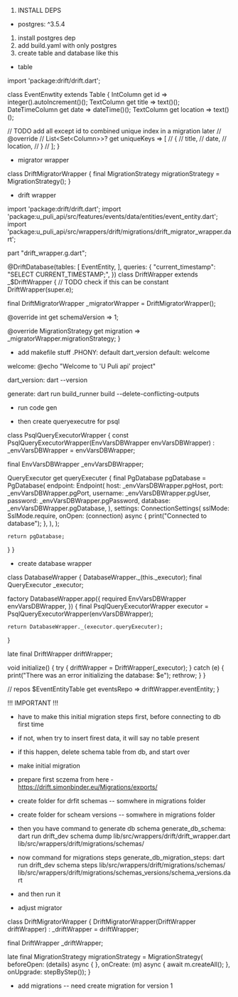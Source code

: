 1. INSTALL DEPS
+   postgres: ^3.5.4   
1. install postgres dep
2. add build.yaml with only postgres 
3. create table and database like this 
- table 

import 'package:drift/drift.dart';

class EventEnwtity extends Table {
  IntColumn get id => integer().autoIncrement()();
  TextColumn get title => text()();
  DateTimeColumn get date => dateTime()();
  TextColumn get location => text()();

  // TODO add all except id to combined unique index in a migration later
  // @override
  // List<Set<Column<Object>>>? get uniqueKeys => [
  //       {
  //         title,
  //         date,
  //         location,
  //       }
  //     ];
}

- migrator wrapper

class DriftMigratorWrapper {
  final MigrationStrategy migrationStrategy = MigrationStrategy();
}

- drift wrapper 

import 'package:drift/drift.dart';
import 'package:u_puli_api/src/features/events/data/entities/event_entity.dart';
import 'package:u_puli_api/src/wrappers/drift/migrations/drift_migrator_wrapper.dart';

part "drift_wrapper.g.dart";

@DriftDatabase(tables: [
  EventEntity,
], queries: {
  "current_timestamp": "SELECT CURRENT_TIMESTAMP;",
})
class DriftWrapper extends _$DriftWrapper {
  // TODO check if this can be constant
  DriftWrapper(super.e);

  final DriftMigratorWrapper _migratorWrapper = DriftMigratorWrapper();

  @override
  int get schemaVersion => 1;

  @override
  MigrationStrategy get migration => _migratorWrapper.migrationStrategy;
}

- add makefile stuff
.PHONY: default dart_version
default: welcome

welcome:
	@echo "Welcome to 'U Puli api' project"

dart_version: 
	dart --version

generate:
	dart run build_runner build --delete-conflicting-outputs

- run code gen

- then create queryexecutre for psql


class PsqlQueryExecutorWrapper {
  const PsqlQueryExecutorWrapper(EnvVarsDBWrapper envVarsDBWrapper)
      : _envVarsDBWrapper = envVarsDBWrapper;

  final EnvVarsDBWrapper _envVarsDBWrapper;

  QueryExecutor get queryExecuter {
    final PgDatabase pgDatabase = PgDatabase(
      endpoint: Endpoint(
        host: _envVarsDBWrapper.pgHost,
        port: _envVarsDBWrapper.pgPort,
        username: _envVarsDBWrapper.pgUser,
        password: _envVarsDBWrapper.pgPassword,
        database: _envVarsDBWrapper.pgDatabase,
      ),
      settings: ConnectionSettings(
        sslMode: SslMode.require,
        onOpen: (connection) async {
          print("Connected to database");
        },
      ),
    );

    return pgDatabase;
  }
}


- create database wrapper

class DatabaseWrapper {
  DatabaseWrapper._(this._executor);
  final QueryExecutor _executor;

  factory DatabaseWrapper.app({
    required EnvVarsDBWrapper envVarsDBWrapper,
  }) {
    final PsqlQueryExecutorWrapper executor =
        PsqlQueryExecutorWrapper(envVarsDBWrapper);

    return DatabaseWrapper._(executor.queryExecuter);
  }

  late final DriftWrapper driftWrapper;

  void initialize() {
    try {
      driftWrapper = DriftWrapper(_executor);
    } catch (e) {
      print("There was an error initializing the database: $e");
      rethrow;
    }
  }

  // repos
  $EventEntityTable get eventsRepo => driftWrapper.eventEntity;
}

!!! IMPORTANT !!!
- have to make this initial migration steps first, before connecting to db first time
- if not, when try to insert firest data, it will say no table present
- if this happen, delete schema table from db, and start over


- make initial migration
- prepare first sczema from here - https://drift.simonbinder.eu/Migrations/exports/
- create folder for drfit schemas 
-- somwhere in migrations folder
- create folder for scheam versions
-- somwhere in migrations folder

- then you have command to generate db schema
generate_db_schema:
	dart run drift_dev schema dump lib/src/wrappers/drift/drift_wrapper.dart lib/src/wrappers/drift/migrations/schemas/



- now command for migrations steps
generate_db_migration_steps: 
	dart run drift_dev schema steps lib/src/wrappers/drift/migrations/schemas/ lib/src/wrappers/drift/migrations/schemas_versions/schema_versions.dart

- and then run it


- adjust migrator

class DriftMigratorWrapper {
  DriftMigratorWrapper(DriftWrapper driftWrapper)
      : _driftWrapper = driftWrapper;

  final DriftWrapper _driftWrapper;

  late final MigrationStrategy migrationStrategy = MigrationStrategy(
      beforeOpen: (details) async {
      },
      onCreate: (m) async {
        await m.createAll();
      },
      onUpgrade: stepByStep());
}




- add migrations
-- need create migration for version 1
